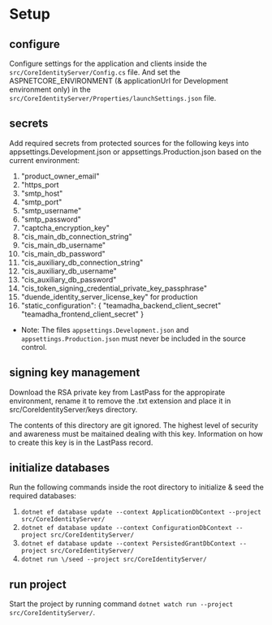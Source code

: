 # Setup

## configure

Configure settings for the application and clients inside the `src/CoreIdentityServer/Config.cs` file. And set the ASPNETCORE_ENVIRONMENT (& applicationUrl for Development environment only) in the `src/CoreIdentityServer/Properties/launchSettings.json` file.

## secrets

Add required secrets from protected sources for the following keys into appsettings.Development.json or appsettings.Production.json based on the current environment:

1. "product_owner_email"
2. "https_port
3. "smtp_host"
4. "smtp_port"
5. "smtp_username"
6. "smtp_password"
7. "captcha_encryption_key"
8. "cis_main_db_connection_string"
9. "cis_main_db_username"
10. "cis_main_db_password"
11. "cis_auxiliary_db_connection_string"
12. "cis_auxiliary_db_username"
13. "cis_auxiliary_db_password"
14. "cis_token_signing_credential_private_key_passphrase" 
15. "duende_identity_server_license_key" for production
16. "static_configuration": {
        "teamadha_backend_client_secret"
        "teamadha_frontend_client_secret"
    }

* Note: The files `appsettings.Development.json` and `appsettings.Production.json` must never be included in the source control.

## signing key management

Download the RSA private key from LastPass for the appropirate environment, rename it to remove the .txt extension and place it in src/CoreIdentityServer/keys directory.

The contents of this directory are git ignored. The highest level of security and awareness must be maitained dealing with this key. Information on how to create this key is in the LastPass record.

## initialize databases

Run the following commands inside the root directory to initialize & seed the required databases:

1. `dotnet ef database update --context ApplicationDbContext --project src/CoreIdentityServer/`
2. `dotnet ef database update --context ConfigurationDbContext --project src/CoreIdentityServer/`
3. `dotnet ef database update --context PersistedGrantDbContext --project src/CoreIdentityServer/`
4. `dotnet run \/seed --project src/CoreIdentityServer/`

## run project

Start the project by running command `dotnet watch run --project src/CoreIdentityServer/`.
 